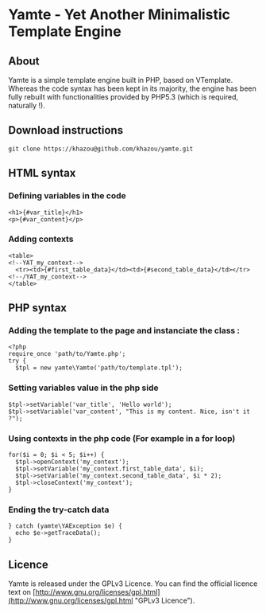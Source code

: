 # Yamte - Yet Another Minimalistic Template Engine

## About

Yamte is a simple template engine built in PHP, based on VTemplate. Whereas the code syntax has been kept in its majority, the engine has been fully rebuilt with functionalities provided by PHP5.3 (which is required, naturally !).

## Download instructions

    git clone https://khazou@github.com/khazou/yamte.git

## HTML syntax

### Defining variables in the code

    <h1>{#var_title}</h1>
    <p>{#var_content}</p>

### Adding contexts

    <table>
    <!--YAT_my_context-->
      <tr><td>{#first_table_data}</td><td>{#second_table_data}</td></tr>
    <!--/YAT_my_context-->
    </table>

## PHP syntax

### Adding the template to the page and instanciate the class :

    <?php
    require_once 'path/to/Yamte.php';
    try {
      $tpl = new yamte\Yamte('path/to/template.tpl');

### Setting variables value in the php side

    $tpl->setVariable('var_title', 'Hello world');
    $tpl->setVariable('var_content', "This is my content. Nice, isn't it ?");

### Using contexts in the php code (For example in a for loop)

    for($i = 0; $i < 5; $i++) {
      $tpl->openContext('my_context');
      $tpl->setVariable('my_context.first_table_data', $i);
      $tpl->setVariable('my_context.second_table_data', $i * 2);
      $tpl->closeContext('my_context');
    }

### Ending the try-catch data

    } catch (yamte\YAException $e) {
      echo $e->getTraceData();
    }

## Licence

Yamte is released under the GPLv3 Licence. You can find the official licence text on [http://www.gnu.org/licenses/gpl.html](http://www.gnu.org/licenses/gpl.html "GPLv3 Licence").
